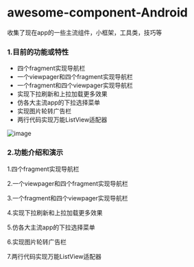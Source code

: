 # awesome-component-Android
收集了现在app的一些主流组件，小框架，工具类，技巧等
<h3>1.目前的功能或特性</h3>
<ul>
<li>四个fragment实现导航栏</li>
<li>一个viewpager和四个fragment实现导航栏</li>
<li>一个fragment和四个viewpager实现导航栏</li>
<li>实现下拉刷新和上拉加载更多效果</li>
<li>仿各大主流app的下拉选择菜单</li>
<li>实现图片轮转广告栏</li>
<li>两行代码实现万能ListView适配器</li>
</ul>

![image](https://github.com/yangqihua/awesome-component-Android/tree/master/screenshots/main.jpg)

<h3>2.功能介绍和演示</h3>
    <p>1.四个fragment实现导航栏</p>
    <p>2.一个viewpager和四个fragment实现导航栏</p>
    <p>3.一个fragment和四个viewpager实现导航栏</p>
    <p>4.实现下拉刷新和上拉加载更多效果</p>
    <p>5.仿各大主流app的下拉选择菜单</p>
    <p>6.实现图片轮转广告栏</p>
    <p>7.两行代码实现万能ListView适配器</p>
